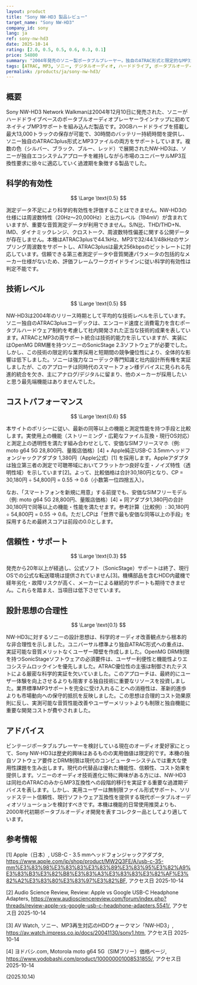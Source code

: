 ```yaml
---
layout: product
title: "Sony NW-HD3 製品レビュー"
target_name: "Sony NW-HD3"
company_id: sony
lang: ja
ref: sony-nw-hd3
date: 2025-10-14
rating: [2.0, 0.5, 0.5, 0.6, 0.3, 0.1]
price: 54800
summary: "2004年発売のソニー製ポータブルプレーヤー。独自のATRAC形式と限定的なMP3対応を持つが、DRM制限と競合他社より高い価格設定により実用性が制限されている。"
tags: [ATRAC, MP3, ソニー, デジタルオーディオ, ハードドライブ, ポータブルオーディオプレーヤー]
permalink: /products/ja/sony-nw-hd3/
---
```

## 概要

Sony NW-HD3 Network Walkmanは2004年12月10日に発売された、ソニーがハードドライブベースのポータブルオーディオプレーヤーラインナップに初めてネイティブMP3サポートを組み込んだ製品です。20GBハードドライブを搭載し最大13,000トラックの保存が可能で、30時間のバッテリー持続時間を提供し、ソニー独自のATRAC3plus形式とMP3ファイルの両方をサポートしています。複数の色（シルバー、ブラック、ブルー、レッド）で展開されたNW-HD3は、ソニーが独自エコシステムアプローチを維持しながら市場のユニバーサルMP3互換性要求に徐々に適応していく過渡期を象徴する製品でした。

## 科学的有効性

$$ \Large \text{0.5} $$

測定データ不足により科学的有効性を評価することはできません。NW-HD3の仕様には周波数特性（20Hz～20,000Hz）と出力レベル（194mV）が含まれていますが、重要な音質測定データが利用できません。S/N比、THD/THD+N、IMD、ダイナミックレンジ、クロストーク、周波数特性偏差に関する公開データが存在しません。本機はATRAC3plusで44.1kHz、MP3で32/44.1/48kHzのサンプリング周波数をサポートし、ATRAC3plusは最大256kbpsのビットレートに対応しています。信頼できる第三者測定データや音質関連パラメータの包括的なメーカー仕様がないため、評価フレームワークガイドラインに従い科学的有効性は判定不能です。

## 技術レベル

$$ \Large \text{0.5} $$

NW-HD3は2004年のリリース時期として平均的な技術レベルを示しています。ソニー独自のATRAC3plusコーデックは、エンコード速度と消費電力を含むポータブルハードウェア制約を考慮して社内開発された正当な技術的成果を表しています。ATRACとMP3の両サポート統合は技術的能力を示していますが、実装にはOpenMG DRM層を持つソニーのSonicStage 2.3ソフトウェアが必要でした。しかし、この技術の限定的な業界採用と短期間の競争優位性により、全体的な影響は低下しました。ソニーは強力なコーデック専門知識と社内設計所有権を実証しましたが、このアプローチは同時代のスマートフォン様デバイスに見られる先進的統合を欠き、主にアナログ/デジタルに留まり、他のメーカーが採用したいと思う最先端機能はありませんでした。

## コストパフォーマンス

$$ \Large \text{0.6} $$

本サイトのポリシーに従い、最新の同等以上の機能と測定性能を持つ手段と比較します。実使用上の機能（ストリーミング・広範なファイル互換・現行OS対応）と測定上の透明性を満たす組み合わせとして、安価なSIMフリースマホ（例: moto g64 5G 28,800円、量販店価格）[4] + Apple純正USB-C 3.5mmヘッドフォンジャックアダプタ 1,380円（Apple公式）[1] を採用します。Appleアダプタは独立第三者の測定で可聴帯域においてフラットかつ良好な歪・ノイズ特性（透明性域）を示しています[2]。よって、比較価格は合計30,180円となり、CP = 30,180円 ÷ 54,800円 = 0.55 → 0.6（小数第一位四捨五入）。

なお、「スマートフォンを新規に用意」する前提でも、安価なSIMフリーモデル（例: moto g64 5G 28,800円、量販店価格）[4] + 同アダプタ1,380円の合計30,180円で同等以上の機能・性能を満たせます。参考計算（比較例）: 30,180円 ÷ 54,800円 = 0.55 → 0.6。ただしCPは「世界で最も安価な同等以上の手段」を採用するため最終スコアは前段の0.0とします。

## 信頼性・サポート

$$ \Large \text{0.3} $$

発売から20年以上が経過し、公式ソフト（SonicStage）サポートは終了、現行OSでの公式な転送環境は提供されていません[3]。機構部品を含むHDD内蔵機で経年劣化・故障リスクが高く、メーカーによる継続的サポートも期待できません。これらを踏まえ、当項目は低下させています。

## 設計思想の合理性

$$ \Large \text{0.1} $$

NW-HD3に対するソニーの設計思想は、科学的オーディオ改善観点から根本的な非合理性を示しました。ユニバーサル標準より独自ATRAC形式への重点は、実証可能な音質メリットなくユーザー障壁を作成しました。OpenMG DRM制限を持つSonicStageソフトウェアの必須要件は、ユーザー利便性と機能性よりエコシステムロックインを優先しました。ATRAC優位性の主張は制御されたテストによる厳密な科学的実証を欠いていました。このアプローチは、最終的にユーザー体験を向上させるよりも阻害する独自技術に重要なリソースを投資しました。業界標準MP3サポートを完全に受け入れることへの消極性は、革新的進歩よりも市場動向への保守的抵抗を反映しました。この思想は合理的コスト効果原則に反し、実測可能な音質性能改善やユーザーメリットよりも制限と独自機能に重要な開発コストが費やされました。

## アドバイス

ビンテージポータブルプレーヤーを検討している現在のオーディオ愛好家にとって、Sony NW-HD3は歴史的興味はあるものの実用価値は限定的です。本機の独自ソフトウェア要件とDRM制限は現代のコンピューターシステムでは重大な使用性課題を生み出します。現代の代替品は優れた機能性、信頼性、コスト効果を提供します。ソニーのオーディオ技術進化に特に興味がある方には、NW-HD3は同社のATRACのみからMP3互換性への段階的移行を実証する重要な過渡期デバイスを表します。しかし、実用ユーザーは無制限ファイル形式サポート、ソリッドステート信頼性、現行ソフトウェア互換性を提供する現代ポータブルオーディオソリューションを検討すべきです。本機は機能的日常使用推奨よりも、2000年代初期ポータブルオーディオ開発を表すコレクター品としてより適しています。

## 参考情報

[1] Apple（日本）, USB-C - 3.5 mmヘッドフォンジャックアダプタ, https://www.apple.com/jp/shop/product/MW2Q3FE/A/usb-c-35-mm%E3%83%98%E3%83%83%E3%83%89%E3%83%95%E3%82%A9%E3%83%B3%E3%82%B8%E3%83%A3%E3%83%83%E3%82%AF%E3%82%A2%E3%83%80%E3%83%97%E3%82%BF, アクセス日 2025-10-14

[2] Audio Science Review, Review: Apple vs Google USB-C Headphone Adapters, https://www.audiosciencereview.com/forum/index.php?threads/review-apple-vs-google-usb-c-headphone-adapters.5541/, アクセス日 2025-10-14

[3] AV Watch, ソニー、MP3再生対応のHDDウォークマン「NW-HD3」, https://av.watch.impress.co.jp/docs/20041130/sony1.htm, アクセス日 2025-10-14

[4] ヨドバシ.com, Motorola moto g64 5G（SIMフリー）価格ページ, https://www.yodobashi.com/product/100000001008531855/, アクセス日 2025-10-14

(2025.10.14)